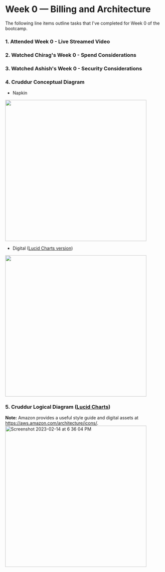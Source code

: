 # Week 0 — Billing and Architecture

The following line items outline tasks that I've completed for Week 0 of the bootcamp.

### 1. Attended Week 0 - Live Streamed Video  
### 2. Watched Chirag's Week 0 - Spend Considerations  
### 3. Watched Ashish's Week 0 - Security Considerations  
### 4. Cruddur Conceptual Diagram 

* Napkin  
<img src="https://user-images.githubusercontent.com/1646055/218515054-589de2bd-d983-402a-9de4-45ef00cb5697.jpg" width="450">

* Digital (<a href="https://lucid.app/lucidchart/d6001220-63ae-4bc7-afe6-215c53ae4aba/edit?viewport_loc=-131%2C-40%2C2219%2C1151%2C0_0&invitationId=inv_4664376a-d244-4bde-9003-d7d1e637cfd3" target="_blank">Lucid Charts version</a>)
<img src="https://user-images.githubusercontent.com/1646055/218799773-54122b31-3e7a-49f4-8e6f-2064a5833402.png" width="450">

### 5. Cruddur Logical Diagram (<a href="https://lucid.app/lucidchart/d6001220-63ae-4bc7-afe6-215c53ae4aba/edit?viewport_loc=-175%2C29%2C2219%2C1151%2CqOXwPx8sbkf~&invitationId=inv_4664376a-d244-4bde-9003-d7d1e637cfd3" target="_blank">Lucid Charts</a>)     
**Note:**  Amazon provides a useful style guide and digital assets at https://aws.amazon.com/architecture/icons/.   
<img width="450" alt="Screenshot 2023-02-14 at 6 36 04 PM" src="https://user-images.githubusercontent.com/1646055/218887221-9b29456e-0f36-4969-b058-b81f13499d43.png">
